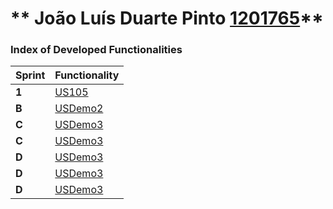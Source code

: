 ** João Luís Duarte Pinto [1201765](./)** 
===============================


### Index of Developed Functionalities ###


| Sprint | Functionality     |
|--------|--------------------|
| **1**  | [US105](USDemo1) |
| **B**  | [USDemo2](USDemo2) |
| **C**  | [USDemo3](USDemo3) |
| **C**  | [USDemo3](USDemo4) |
| **D**  | [USDemo3](USDemo5) |
| **D**  | [USDemo3](USDemo6) |
| **D**  | [USDemo3](USDemo7) |